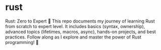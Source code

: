 # rust
Rust: Zero to Expert 🚀  This repo documents my journey of learning Rust from scratch to expert level. It includes basics (syntax, ownership), advanced topics (lifetimes, macros, async), hands-on projects, and best practices. Follow along as I explore and master the power of Rust programming! 🦀
